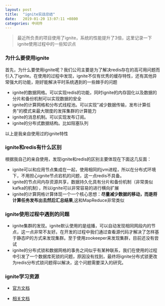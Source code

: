 ```yaml
---
layout: post
title:  "ignite实战总结"
date:	2019-01-20 13:07:11 +0800
categories: 中间件
---
```


> 最近所负责的项目使用了ignite，系统的性能提升了3倍，这里记录一下ignite使用过程中的一些知识点

### 为什么要使用ignite

 首先，为什么要使用ignite呢？我们公司主要是为了解决redis存在的高可用问题而引入了ignite。在使用的过程中发现，ignite不仅有优秀的缓存特性，还有其他异常强大的功能，刚好能解决平时系统遇到的一些棘手的问题

* ignite的数据网格。可以实现redis的功能，同时ignite的内存固化以及数据的分片和备份机制可以实现数据的安全
* ignite的计算网格和分布式线程池。可以实现"减少数据传输，发布计算任务"的模式来最大限度的发挥集群的计算能力
* ignite的消息机制。可以实现发布订阅。
* ignite的分布式数据结构。比如阻塞队列

以上是我亲自使用过的ignite特性

### ignite和redis有什么区别

 根据我自己的亲自使用，发现ignite和redis的区别主要体现在下面这几反面：

 * ignite可以和应用节点集成在一起，使用相同的jvm进程，所以在分布式环境下，不用担心ignite节点宕机的问题，这一点redis不具备。
 * ignite的节点间内存资源共享，数据持久化具有分片和备份机制（非常类似kafka的机制），所以ignite可以非常容易的进行横向扩展
 * ignite的计算网格计算体现一个一个核心思想：**尽量减少数据的移动，而是将计算任务发布出去然后汇总结果**,这和MapReduce非常类似

### ignite使用过程中遇到的问题

 * ignite集群的发现。ignite默认使用的是组播，可以自动发现相同网段内的节点，这一点非常不友好。在开发的过程中我们通过查看源代码才解决了怎样基于静态IP的方式来发现集群。至于使用zookeeper来发现集群，目前还没有尝试
 * ignite的分布式锁和数据网格的事务之间似乎有某种联系，我们在使用的过程中引发了一个数据库死锁的问题，原因没有找到，最终将ignite分布式锁更改为redis分布式锁问题得以解决，这个问题需要深入的研究。

### ignite学习资源

* [官方文档](<https://cwiki.apache.org/confluence/display/IGNITE/Apache+Ignite+Home>)

* [相关文档](<https://apacheignite.readme.io/docs>)